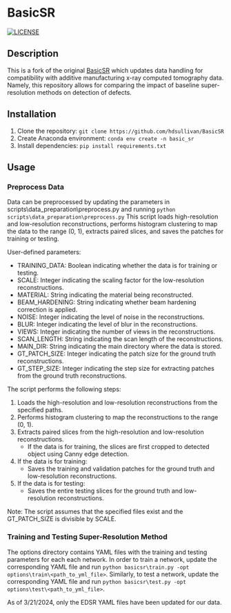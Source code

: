 # BasicSR

[![LICENSE](https://img.shields.io/github/license/xinntao/basicsr.svg)](https://github.com/xinntao/BasicSR/blob/master/LICENSE.txt)

## Description

This is a fork of the original [BasicSR](https://github.com/XPixelGroup/BasicSR) which updates data handling for compatibility with additive manufacturing x-ray computed tomography data. Namely, this repository allows for comparing the impact of baseline super-resolution methods on detection of defects.

## Installation

1. Clone the repository: `git clone https://github.com/hdsullivan/BasicSR`
2. Create Anaconda environment: `conda env create -n basic_sr`
3. Install dependencies: `pip install requirements.txt`

## Usage

### Preprocess Data

Data can be preprocessed by updating the parameters in scripts\data_preparation\preprocess.py and running
``python scripts\data_preparation\preprocess.py``
This script loads high-resolution and low-resolution reconstructions, performs histogram clustering to map the data to the range (0, 1),
extracts paired slices, and saves the patches for training or testing.

User-defined parameters:
- TRAINING_DATA: Boolean indicating whether the data is for training or testing.
- SCALE: Integer indicating the scaling factor for the low-resolution reconstructions.
- MATERIAL: String indicating the material being reconstructed.
- BEAM_HARDENING: String indicating whether beam hardening correction is applied.
- NOISE: Integer indicating the level of noise in the reconstructions.
- BLUR: Integer indicating the level of blur in the reconstructions.
- VIEWS: Integer indicating the number of views in the reconstructions.
- SCAN_LENGTH: String indicating the scan length of the reconstructions.
- MAIN_DIR: String indicating the main directory where the data is stored.
- GT_PATCH_SIZE: Integer indicating the patch size for the ground truth reconstructions.
- GT_STEP_SIZE: Integer indicating the step size for extracting patches from the ground truth reconstructions.

The script performs the following steps:
1. Loads the high-resolution and low-resolution reconstructions from the specified paths.
2. Performs histogram clustering to map the reconstructions to the range (0, 1).
3. Extracts paired slices from the high-resolution and low-resolution reconstructions.
    - If the data is for training, the slices are first cropped to detected object using Canny edge detection.
4. If the data is for training:
    - Saves the training and validation patches for the ground truth and low-resolution reconstructions.
5. If the data is for testing:
    - Saves the entire testing slices for the ground truth and low-resolution reconstructions.

Note: The script assumes that the specified files exist and the GT_PATCH_SIZE is divisible by SCALE.

### Training and Testing Super-Resolution Method

The options directory contains YAML files with the training and testing parameters for each each network. In order to train a network, update the corresponding YAML file and run `python basicsr\train.py -opt options\train\<path_to_yml_file>`. Similarly, to test a network, update the corresponding YAML file and run `python basicsr\test.py -opt options\test\<path_to_yml_file>`.

As of 3/21/2024, only the EDSR YAML files have been updated for our data.

